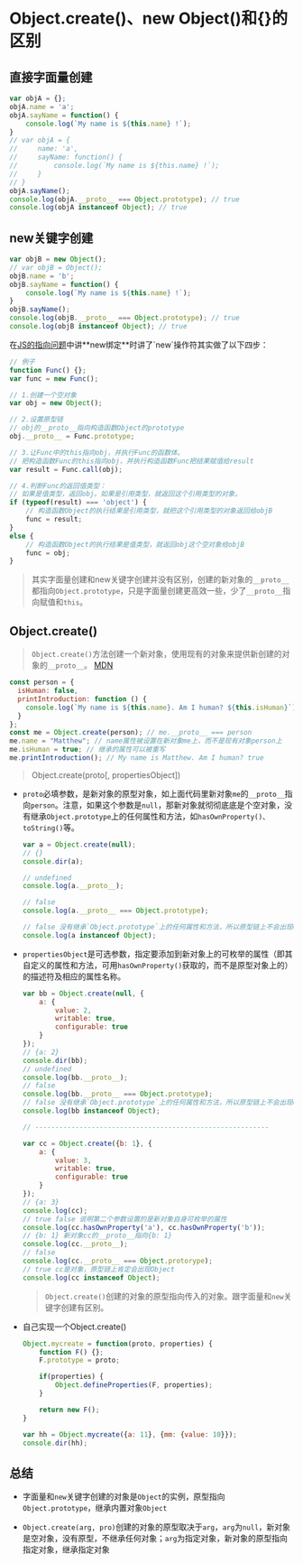 # Object.create()、new Object()和{}的区别

## 直接字面量创建

```js
var objA = {};
objA.name = 'a';
objA.sayName = function() {
    console.log(`My name is ${this.name} !`);
}
// var objA = {
//     name: 'a',
//     sayName: function() {
//         console.log(`My name is ${this.name} !`);
//     }
// }
objA.sayName();
console.log(objA.__proto__ === Object.prototype); // true
console.log(objA instanceof Object); // true
```

## new关键字创建

```js
var objB = new Object();
// var objB = Object();
objB.name = 'b';
objB.sayName = function() {
    console.log(`My name is ${this.name} !`);
}
objB.sayName();
console.log(objB.__proto__ === Object.prototype); // true
console.log(objB instanceof Object); // true
```

在[JS的指向问题](https://link.juejin.cn/?target=https%3A%2F%2Flijing0906.github.io%2Fpost%2FJSthis "https://lijing0906.github.io/post/JSthis")中讲**new绑定**时讲了`new`操作符其实做了以下四步：

```js
// 例子
function Func() {};
var func = new Func();

// 1.创建一个空对象
var obj = new Object();

// 2.设置原型链
// obj的__proto__指向构造函数Object的prototype
obj.__proto__ = Func.prototype;

// 3.让Func中的this指向obj，并执行Func的函数体。
// 把构造函数Func的this指向obj，并执行构造函数Func把结果赋值给result
var result = Func.call(obj);

// 4.判断Func的返回值类型：
// 如果是值类型，返回obj。如果是引用类型，就返回这个引用类型的对象。 
if (typeof(result) === 'object') {
    // 构造函数Object的执行结果是引用类型，就把这个引用类型的对象返回给objB
    func = result; 
}
else {
    // 构造函数Object的执行结果是值类型，就返回obj这个空对象给objB
    func = obj;
}
```

> 其实字面量创建和new关键字创建并没有区别，创建的新对象的`__proto__`都指向`Object.prototype`，只是字面量创建更高效一些，少了`__proto__`指向赋值和`this`。

## Object.create()

> `Object.create()`方法创建一个新对象，使用现有的对象来提供新创建的对象的`__proto__`。 [MDN](https://developer.mozilla.org/zh-CN/docs/Web/JavaScript/Reference/Global_Objects/Object/create)

```js
const person = {
  isHuman: false,
  printIntroduction: function () {
    console.log(`My name is ${this.name}. Am I human? ${this.isHuman}`);
  }
};
const me = Object.create(person); // me.__proto__ === person
me.name = "Matthew"; // name属性被设置在新对象me上，而不是现有对象person上
me.isHuman = true; // 继承的属性可以被重写
me.printIntroduction(); // My name is Matthew. Am I human? true
```

> Object.create(proto[, propertiesObject])

- `proto`必填参数，是新对象的原型对象，如上面代码里新对象`me`的`__proto__`指向`person`。注意，如果这个参数是`null`，那新对象就彻彻底底是个空对象，没有继承`Object.prototype`上的任何属性和方法，如`hasOwnProperty()、toString()`等。
  
  ```js
  var a = Object.create(null);
  // {}
  console.dir(a);
  
  // undefined
  console.log(a.__proto__);
  
  // false
  console.log(a.__proto__ === Object.prototype);
  
  // false 没有继承`Object.prototype`上的任何属性和方法，所以原型链上不会出现Object
  console.log(a instanceof Object); 
  ```

- `propertiesObject`是可选参数，指定要添加到新对象上的可枚举的属性（即其自定义的属性和方法，可用`hasOwnProperty()`获取的，而不是原型对象上的）的描述符及相应的属性名称。
  
  ```js
  var bb = Object.create(null, {
      a: {
          value: 2,
          writable: true,
          configurable: true
      }
  });
  // {a: 2}
  console.dir(bb);
  // undefined 
  console.log(bb.__proto__);
  // false
  console.log(bb.__proto__ === Object.prototype);
  // false 没有继承`Object.prototype`上的任何属性和方法，所以原型链上不会出现Object
  console.log(bb instanceof Object); 
  
  // ----------------------------------------------------------
  
  var cc = Object.create({b: 1}, {
      a: {
          value: 3,
          writable: true,
          configurable: true
      }
  });
  // {a: 3}
  console.log(cc);
  // true false 说明第二个参数设置的是新对象自身可枚举的属性
  console.log(cc.hasOwnProperty('a'), cc.hasOwnProperty('b'));
  // {b: 1} 新对象cc的__proto__指向{b: 1}
  console.log(cc.__proto__);
  // false
  console.log(cc.__proto__ === Object.protorype);
  // true cc是对象，原型链上肯定会出现Object
  console.log(cc instanceof Object);
  ```
  
  > `Object.create()`创建的对象的原型指向传入的对象。跟字面量和`new`关键字创建有区别。

- 自己实现一个Object.create()
  
  ```js
  Object.mycreate = function(proto, properties) {
      function F() {};
      F.prototype = proto;
  
      if(properties) {
          Object.defineProperties(F, properties);
      }
  
      return new F();
  }
  
  var hh = Object.mycreate({a: 11}, {mm: {value: 10}});
  console.dir(hh);
  ```

## 总结

- 字面量和`new`关键字创建的对象是`Object`的实例，原型指向`Object.prototype`，继承内置对象`Object`

- `Object.create(arg, pro)`创建的对象的原型取决于`arg`，`arg`为`null`，新对象是空对象，没有原型，不继承任何对象；`arg`为指定对象，新对象的原型指向指定对象，继承指定对象
